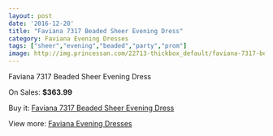 ```yaml
---
layout: post
date: '2016-12-20'
title: "Faviana 7317 Beaded Sheer Evening Dress"
category: Faviana Evening Dresses
tags: ["sheer","evening","beaded","party","prom"]
image: http://img.princessan.com/22713-thickbox_default/faviana-7317-beaded-sheer-evening-dress.jpg
---
```

Faviana 7317 Beaded Sheer Evening Dress

On Sales: **$363.99**
<a href="https://www.princessan.com/en/10319-faviana-7317-beaded-sheer-evening-dress.html"><amp-img layout="responsive" width="600" height="600" src="//img.princessan.com/22713-thickbox_default/faviana-7317-beaded-sheer-evening-dress.jpg" alt="Faviana 7317 Beaded Sheer Evening Dress 0" /></a>
<a href="https://www.princessan.com/en/10319-faviana-7317-beaded-sheer-evening-dress.html"><amp-img layout="responsive" width="600" height="600" src="//img.princessan.com/22714-thickbox_default/faviana-7317-beaded-sheer-evening-dress.jpg" alt="Faviana 7317 Beaded Sheer Evening Dress 1" /></a>

Buy it: [Faviana 7317 Beaded Sheer Evening Dress](https://www.princessan.com/en/10319-faviana-7317-beaded-sheer-evening-dress.html "Faviana 7317 Beaded Sheer Evening Dress")

View more: [Faviana Evening Dresses](https://www.princessan.com/en/80- "Faviana Evening Dresses")